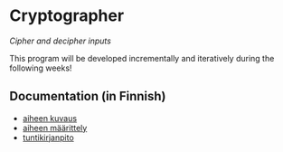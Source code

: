 ﻿# Cryptographer
*Cipher and decipher inputs*

This program will be developed incrementally and iteratively during the following weeks!

## Documentation (in Finnish)
* [aiheen kuvaus](documentation/aiheenKuvausJaRakenne.md)
* [aiheen määrittely](documentation/aihemaarittely.md)
* [tuntikirjanpito](documentation/tuntikirjanpito.md)
